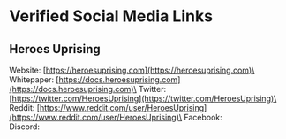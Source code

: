 # Verified Social Media Links

## Heroes Uprising

Website: [https://heroesuprising.com](https://heroesuprising.com)\
Whitepaper: [https://docs.heroesuprising.com](https://docs.heroesuprising.com)\
Twitter: [https://twitter.com/HeroesUprising](https://twitter.com/HeroesUprising)\
Reddit: [https://www.reddit.com/user/HeroesUprising](https://www.reddit.com/user/HeroesUprising)\
Facebook:\
Discord:
